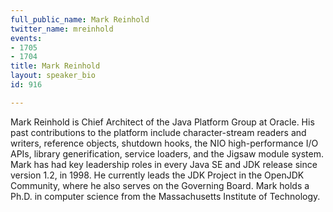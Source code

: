 ```yaml
---
full_public_name: Mark Reinhold
twitter_name: mreinhold
events:
- 1705
- 1704
title: Mark Reinhold
layout: speaker_bio
id: 916

---
```

Mark Reinhold is Chief Architect of the Java Platform Group at Oracle.  His past contributions to the platform include character-stream readers and writers, reference objects, shutdown hooks, the NIO high-performance I/O APIs, library generification, service loaders, and the Jigsaw module system.  Mark has had key leadership roles in every Java SE and JDK release since version 1.2, in 1998.  He currently leads the JDK Project in the OpenJDK Community, where he also serves on the Governing Board.  Mark holds a Ph.D. in computer science from the Massachusetts Institute of Technology.